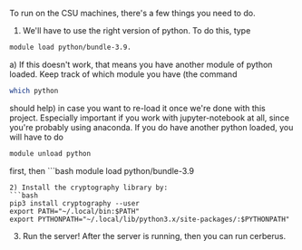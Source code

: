 To run on the CSU machines, there's a few things you need to do.  
1) We'll have to use the right version of python. To do this, type 
 ```bash
module load python/bundle-3.9.  
 ```
  a) If this doesn't work, that means you have another module of python loaded. Keep track of which module you have (the command 
  ```bash
  which python
  ```
  should help) in case you want to re-load it once we're done with this project. Especially important if you work with jupyter-notebook at all, since you're probably using anaconda. If you do have another python loaded, you will have to do 
  ```bash
  module unload python
  ```
  first, then ```bash
  module load python/bundle-3.9
  ``` Once we are all finished, if you want anaconda back, you can do this in reverse (i.e., module unload python followed by module load python/anaconda)
2) Install the cryptography library by:
```bash
pip3 install cryptography --user
export PATH="~/.local/bin:$PATH"
export PYTHONPATH="~/.local/lib/python3.x/site-packages/:$PYTHONPATH"
```
3) Run the server! After the server is running, then you can run cerberus.
